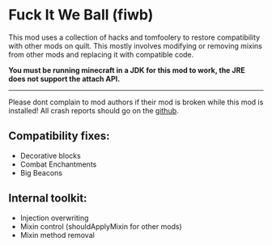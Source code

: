 # Fuck It We Ball (fiwb)

This mod uses a collection of hacks and tomfoolery to restore compatibility with other mods on quilt. This mostly involves modifying or removing mixins from other mods and replacing it with compatible code.

**You must be running minecraft in a JDK for this mod to work, the JRE does not support the attach API.**

---

Please dont complain to mod authors if their mod is broken while this mod is installed!
All crash reports should go on the [github](https://github.com/SilverAndro/fuck-it-we-ball/issues).

## Compatibility fixes:
- Decorative blocks
- Combat Enchantments
- Big Beacons

## Internal toolkit:
- Injection overwriting
- Mixin control (shouldApplyMixin for other mods)
- Mixin method removal
